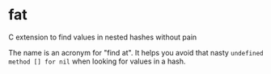 fat
===

C extension to find values in nested hashes without pain

The name is an acronym for "find at". It helps you avoid that nasty `undefined method [] for nil` when looking for values in a hash.


